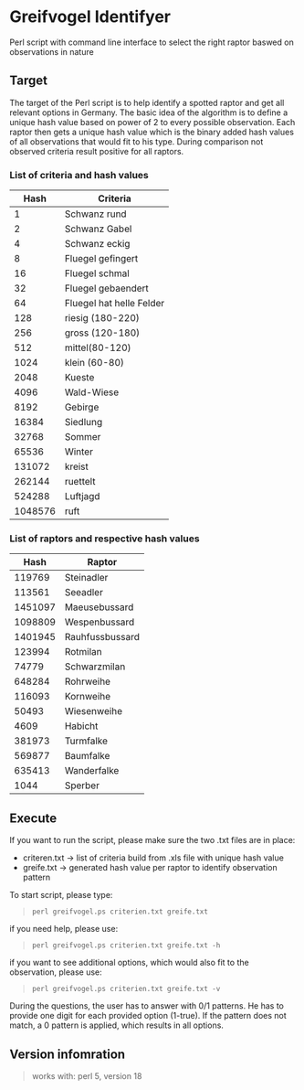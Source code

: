 # Greifvogel Identifyer

Perl script with command line interface to select the right raptor baswed on observations in nature

## Target

The target of the Perl script is to help identify a spotted raptor and get all relevant options in Germany. The basic idea of the algorithm is to define a unique hash value based on power of 2 to every possible  observation. Each raptor then gets a unique hash value which is the binary added hash values of all observations that would fit to his type. During comparison not observed criteria result positive for all raptors.

### List of criteria and hash values

| Hash | Criteria |
| --- | --- |
| 1 | Schwanz rund |
| 2 | Schwanz Gabel |
| 4 | Schwanz eckig |
| 8 | Fluegel gefingert |
| 16 | Fluegel schmal |
| 32 | Fluegel gebaendert |
| 64 | Fluegel hat helle Felder |
| 128 | riesig (180-220) |
| 256 | gross (120-180) |
| 512 | mittel(80-120) |
| 1024 | klein (60-80) |
| 2048 | Kueste |
| 4096 | Wald-Wiese |
| 8192 | Gebirge |
| 16384 | Siedlung |
| 32768 | Sommer |
| 65536 | Winter |
| 131072 | kreist |
| 262144 | ruettelt |
| 524288 | Luftjagd |
| 1048576 | ruft |

### List of raptors and respective hash values

| Hash | Raptor |
| --- | --- |
| 119769 | Steinadler |
| 113561 | Seeadler |
| 1451097 | Maeusebussard |
| 1098809 | Wespenbussard |
| 1401945 | Rauhfussbussard |
| 123994 | Rotmilan |
| 74779 | Schwarzmilan |
| 648284 | Rohrweihe |
| 116093 | Kornweihe |
| 50493 | Wiesenweihe |
| 4609 | Habicht |
| 381973 | Turmfalke |
| 569877 | Baumfalke |
| 635413 | Wanderfalke |
| 1044 | Sperber |

## Execute

If you want to run the script, please make sure the two .txt files are in place:

+ criteren.txt -> list of criteria build from .xls file with unique hash value
+ greife.txt -> generated hash value per raptor to identify observation pattern

To start script, please type:

> `perl greifvogel.ps criterien.txt greife.txt`

if you need help, please use:

> `perl greifvogel.ps criterien.txt greife.txt -h`

if you want to see additional options, which would also fit to the observation, please use:

> `perl greifvogel.ps criterien.txt greife.txt -v`

During the questions, the user has to answer with 0/1 patterns. He has to provide one digit for each provided option (1-true). If the pattern does not match, a 0 pattern is applied, which results in all options.

## Version infomration

> works with: perl 5, version 18
